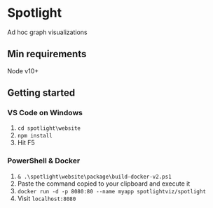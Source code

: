 # Spotlight

Ad hoc graph visualizations

## Min requirements

Node v10+

## Getting started

### VS Code on Windows

1. `cd spotlight\website`
2. `npm install`
3. Hit F5

### PowerShell & Docker

1. `& .\spotlight\website\package\build-docker-v2.ps1`
2. Paste the command copied to your clipboard and execute it
3. `docker run -d -p 8080:80 --name myapp spotlightviz/spotlight`
4. Visit `localhost:8080`
